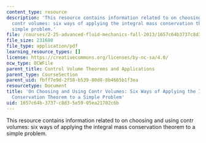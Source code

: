 ```yaml
---
content_type: resource
description: 'This resource contains information related to on choosing and using
  contr volumes: six ways of applying the integral mass conservation theorem to a
  simple problem.'
file: /courses/2-25-advanced-fluid-mechanics-fall-2013/1657c64b3737c8d35e5905ea21702c6b_MIT2_25F13_On_Choo_and_Usi.pdf
file_size: 231680
file_type: application/pdf
learning_resource_types: []
license: https://creativecommons.org/licenses/by-nc-sa/4.0/
ocw_type: OCWFile
parent_title: Control Volume Theorems and Applications
parent_type: CourseSection
parent_uid: fbff7e9d-2f58-b539-80d8-8b4665b1f3ea
resourcetype: Document
title: 'On Choosing and Using Contr Volumes: Six Ways of Applying the Integral Mass
  Conservation Theorem to a Simple Problem'
uid: 1657c64b-3737-c8d3-5e59-05ea21702c6b
---
```

This resource contains information related to on choosing and using contr volumes: six ways of applying the integral mass conservation theorem to a simple problem.